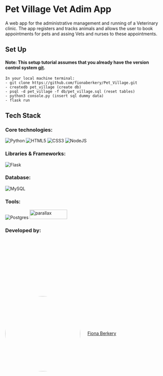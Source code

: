 # Pet Village Vet Adim App

A web app for the administrative management and running of a Veterinary clinic. The app registers and tracks animals
and allows the user to book appointments for pets and assing Vets and nurses to these appointments. 

## Set Up

#### Note: This setup tutorial assumes that you already have the version control system <a href="https://git-scm.com/">git</a>.
```
In your local machine terminal:
- git clone https://github.com/fionaberkery/Pet_Village.git
- createdb pet_village (create db)
- psql -d pet_village -f db/pet_village.sql (reset tables)
- python3 console.py (insert sql dummy data)
- flask run
```
## Tech Stack

### Core technologies:
![Python](https://img.shields.io/badge/python-3670A0?style=for-the-badge&logo=python&logoColor=ffdd54)
![HTML5](https://img.shields.io/badge/html5-%23E34F26.svg?style=for-the-badge&logo=html5&logoColor=white)
![CSS3](https://img.shields.io/badge/css3-%231572B6.svg?style=for-the-badge&logo=css3&logoColor=white)
![NodeJS](https://img.shields.io/badge/node.js-6DA55F?style=for-the-badge&logo=node.js&logoColor=white)

### Libraries & Frameworks:
![Flask](https://img.shields.io/badge/flask-%23000.svg?style=for-the-badge&logo=flask&logoColor=white)

### Database:
![MySQL](https://img.shields.io/badge/mysql-%2300f.svg?style=for-the-badge&logo=mysql&logoColor=white)

### Tools:
![Postgres](https://img.shields.io/badge/postgres-%23316192.svg?style=for-the-badge&logo=postgresql&logoColor=white)
<img width="120" height = "30" alt="parallax" src="https://user-images.githubusercontent.com/101260084/176436224-1232d3ed-6408-446b-af7f-3d3b20d03937.png"/>

### Developed by:
<div style="margin-top: 5vh">
    <a href="https://github.com/fionaberkery">
        <img src="https://user-images.githubusercontent.com/101260084/176209448-c20cc64c-4a9b-44f8-b2f0-a769229cc799.png" style="border-radius:50%; vertical-align:middle; width:6vh; margin-right: 2vw"></a>
    <a href="https://github.com/fionaberkery">Fiona Berkery</a>
</div>




